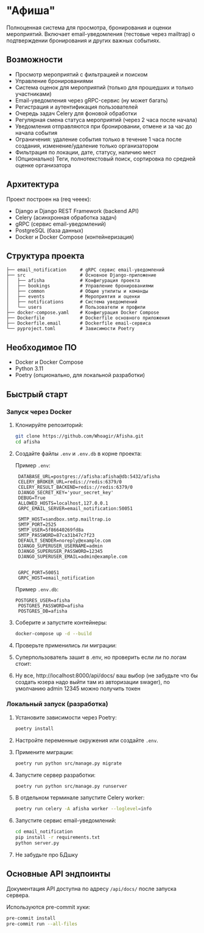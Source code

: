 
# "Афиша"

Полноценная система для просмотра, бронирования и оценки мероприятий. Включает email-уведомления (тестовые через mailtrap) о подтверждении бронирования и других важных событиях.

## Возможности

- Просмотр мероприятий с фильтрацией и поиском
- Управление бронированиями
- Система оценок для мероприятий (только для прошедших и только участниками)
- Email-уведомления через gRPC-сервис (ну может багать)
- Регистрация и аутентификация пользователей
- Очередь задач Celery для фоновой обработки
- Регулярная смена статуса мероприятий (через 2 часа после начала)
- Уведомления отправляются при бронировании, отмене и за час до начала события
- Ограничения: удаление события только в течение 1 часа после создания, изменение/удаление только организатором
- Фильтрация по локации, дате, статусу, наличию мест
- (Опционально) Теги, полнотекстовый поиск, сортировка по средней оценке организатора

## Архитектура

Проект построен на (req чееек):
- Django и Django REST Framework (backend API)
- Celery (асинхронная обработка задач)
- gRPC (сервис email-уведомлений)
- PostgreSQL (база данных)
- Docker и Docker Compose (контейнеризация)

## Структура проекта

```
├── email_notification     # gRPC сервис email-уведомлений
├── src                    # Основное Django-приложение
│   ├── afisha             # Конфигурация проекта
│   ├── bookings           # Управление бронированиями
│   ├── common             # Общие утилиты и команды
│   ├── events             # Мероприятия и оценки
│   ├── notifications      # Система уведомлений
│   └── users              # Пользователи и профили
├── docker-compose.yaml    # Конфигурация Docker Compose
├── Dockerfile             # Dockerfile основного приложения
├── Dockerfile.email       # Dockerfile email-сервиса
└── pyproject.toml         # Зависимости Poetry
```

## Необходимое ПО

- Docker и Docker Compose
- Python 3.11
- Poetry (опционально, для локальной разработки)

## Быстрый старт

### Запуск через Docker

1. Клонируйте репозиторий:
   ```bash
   git clone https://github.com/Whoagir/Afisha.git
   cd afisha
   ```

2. Создайте файлы `.env` и `.env.db` в корне проекта:

   Пример `.env`:
   ```
    DATABASE_URL=postgres://afisha:afisha@db:5432/afisha
    CELERY_BROKER_URL=redis://redis:6379/0
    CELERY_RESULT_BACKEND=redis://redis:6379/0
    DJANGO_SECRET_KEY='your_secret_key'
    DEBUG=True
    ALLOWED_HOSTS=localhost,127.0.0.1
    GRPC_EMAIL_SERVER=email_notification:50051

    SMTP_HOST=sandbox.smtp.mailtrap.io
    SMTP_PORT=2525
    SMTP_USER=5f86640269fd8a
    SMTP_PASSWORD=87ca31b47c7f23
    DEFAULT_SENDER=noreply@example.com
    DJANGO_SUPERUSER_USERNAME=admin
    DJANGO_SUPERUSER_PASSWORD=12345
    DJANGO_SUPERUSER_EMAIL=admin@example.com


    GRPC_PORT=50051
    GRPC_HOST=email_notification

   ```

   Пример `.env.db`:
   ```
   POSTGRES_USER=afisha
    POSTGRES_PASSWORD=afisha
    POSTGRES_DB=afisha

   ```

3. Соберите и запустите контейнеры:
   ```bash
   docker-compose up -d --build
   ```

4. Проверьте применились ли миграции:

5. Суперпользователь зашит в .env, но проверить если ли по логам стоит:


6. Ну все, http://localhost:8000/api/docs/ ваш выбор (не забудьте что бы создать юзера надо выйти там из авторизации swager), по умолчанию admin 12345 можно получить токен



### Локальный запуск (разработка)

1. Установите зависимости через Poetry:
   ```bash
   poetry install
   ```

2. Настройте переменные окружения или создайте `.env`.

3. Примените миграции:
   ```bash
   poetry run python src/manage.py migrate
   ```

4. Запустите сервер разработки:
   ```bash
   poetry run python src/manage.py runserver
   ```

5. В отдельном терминале запустите Celery worker:
   ```bash
   poetry run celery -A afisha worker --loglevel=info
   ```

6. Запустите сервис email-уведомлений:
   ```bash
   cd email_notification
   pip install -r requirements.txt
   python server.py
   ```
7. Не забудьте про БДшку

## Основные API эндпоинты

Документация API доступна по адресу `/api/docs/` после запуска сервера.


Используются pre-commit хуки:

```bash
pre-commit install
pre-commit run --all-files
```
